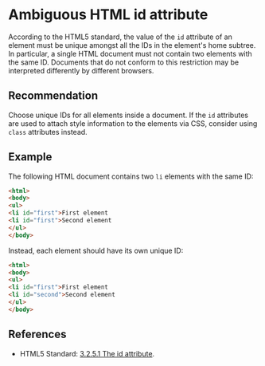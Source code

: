# Ambiguous HTML id attribute
According to the HTML5 standard, the value of the `id` attribute of an element must be unique amongst all the IDs in the element's home subtree. In particular, a single HTML document must not contain two elements with the same ID. Documents that do not conform to this restriction may be interpreted differently by different browsers.


## Recommendation
Choose unique IDs for all elements inside a document. If the `id` attributes are used to attach style information to the elements via CSS, consider using `class` attributes instead.


## Example
The following HTML document contains two `li` elements with the same ID:


```html
<html>
<body>
<ul>
<li id="first">First element
<li id="first">Second element
</ul>
</body>

```
Instead, each element should have its own unique ID:


```html
<html>
<body>
<ul>
<li id="first">First element
<li id="second">Second element
</ul>
</body>

```

## References
* HTML5 Standard: [3.2.5.1 The id attribute](https://www.w3.org/TR/html5/dom.html#the-id-attribute).
